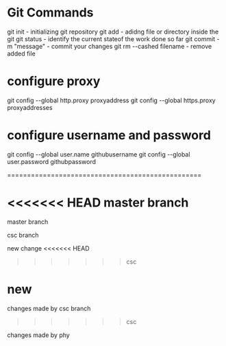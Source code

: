 Git Commands
=============

git init - initializing git repository
git add - adidng file or directory inside the git
git status - identify the current stateof the work done so far
git commit -m "message" - commit your changes 
git rm --cashed filename - remove added file

configure proxy
===============

git config --global http.proxy proxyaddress
git config --global https.proxy proxyaddresses

configure username and password
===============================

git config --global user.name githubusername
git config --global user.password githubpassword

=================================================

<<<<<<< HEAD
master branch
=======
master branch

csc branch

new change
<<<<<<< HEAD
>>>>>>> csc

new
=======

changes made by csc branch
>>>>>>> csc


changes made by phy
